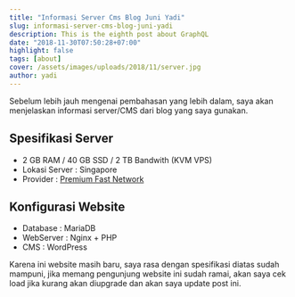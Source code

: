 ```yaml
---
title: "Informasi Server Cms Blog Juni Yadi"
slug: informasi-server-cms-blog-juni-yadi
description: This is the eighth post about GraphQL
date: "2018-11-30T07:50:28+07:00"
highlight: false
tags: [about]
cover: /assets/images/uploads/2018/11/server.jpg
author: yadi
---
```


Sebelum lebih jauh mengenai pembahasan yang lebih dalam, saya akan menjelaskan informasi server/CMS dari blog yang saya gunakan.

## Spesifikasi Server

- 2 GB RAM / 40 GB SSD / 2 TB Bandwith (KVM VPS)
- Lokasi Server : Singapore
- Provider : [Premium Fast Network](https://www.premiumfast.net)

## Konfigurasi Website

- Database : MariaDB
- WebServer : Nginx + PHP
- CMS : WordPress

Karena ini website masih baru, saya rasa dengan spesifikasi diatas sudah mampuni, jika memang pengunjung website ini sudah ramai, akan saya cek load jika kurang akan diupgrade dan akan saya update post ini.
